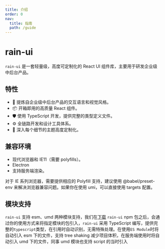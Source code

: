 ```yaml
---
title: 介绍
order: 0
nav:
  title: 指南
  path: /guide
---
```


# rain-ui

`rain-ui` 是一套轻量级，高度可定制化的 React UI 组件库，主要用于研发企业级中后台产品。

## 特性

- 🌈 提炼自企业级中后台产品的交互语言和视觉风格。
- 📦 开箱即用的高质量 React 组件。
- 🛡 使用 TypeScript 开发，提供完整的类型定义文件。
- ⚙️ 全链路开发和设计工具体系。
- 🎨 深入每个细节的主题高度定制化。

## 兼容环境

- 现代浏览器和 IE11（需要 polyfills）。
- Electron
- 支持服务端渲染。

对于 IE 系列浏览器，需要提供相应的 Polyfill 支持，建议使用 @babel/preset-env 来解决浏览器兼容问题。如果你在使用 umi，可以直接使用 targets 配置。

## 模块支持

`rain-ui` 支持 esm、umd 两种模块支持，我们在[下载](./getting-start.md) `rain-ui` npm 包之后，会通过你的使用方式来将指定模块的包引入，`rain-ui` 采用 TypeScript 编写，提供完整的`typescript`类型，在引用时自动识别，无需特殊处理。在使用`ES Module`时将自动引入 esm 下的文件，支持 tree shaking 减少项目体积，在服务端使用时将自动引入 umd 下的文件，同事 umd 模块也支持 script 的当时引入
